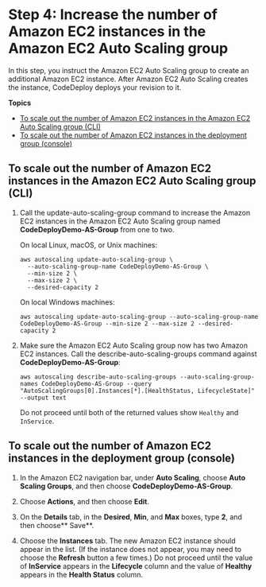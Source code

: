 # Step 4: Increase the number of Amazon EC2 instances in the Amazon EC2 Auto Scaling group<a name="tutorials-auto-scaling-group-scale-up"></a>

In this step, you instruct the Amazon EC2 Auto Scaling group to create an additional Amazon EC2 instance\. After Amazon EC2 Auto Scaling creates the instance, CodeDeploy deploys your revision to it\.

**Topics**
+ [To scale out the number of Amazon EC2 instances in the Amazon EC2 Auto Scaling group \(CLI\)](#tutorials-auto-scaling-group-scale-up-cli)
+ [To scale out the number of Amazon EC2 instances in the deployment group \(console\)](#tutorials-auto-scaling-group-scale-up-console)

## To scale out the number of Amazon EC2 instances in the Amazon EC2 Auto Scaling group \(CLI\)<a name="tutorials-auto-scaling-group-scale-up-cli"></a>

1. Call the update\-auto\-scaling\-group command to increase the Amazon EC2 instances in the Amazon EC2 Auto Scaling group named **CodeDeployDemo\-AS\-Group** from one to two\.

   On local Linux, macOS, or Unix machines:

   ```
   aws autoscaling update-auto-scaling-group \
     --auto-scaling-group-name CodeDeployDemo-AS-Group \
     --min-size 2 \
     --max-size 2 \
     --desired-capacity 2
   ```

   On local Windows machines:

   ```
   aws autoscaling update-auto-scaling-group --auto-scaling-group-name CodeDeployDemo-AS-Group --min-size 2 --max-size 2 --desired-capacity 2
   ```

1. Make sure the Amazon EC2 Auto Scaling group now has two Amazon EC2 instances\. Call the describe\-auto\-scaling\-groups command against **CodeDeployDemo\-AS\-Group**:

   ```
   aws autoscaling describe-auto-scaling-groups --auto-scaling-group-names CodeDeployDemo-AS-Group --query "AutoScalingGroups[0].Instances[*].[HealthStatus, LifecycleState]" --output text
   ```

   Do not proceed until both of the returned values show `Healthy` and `InService`\.

## To scale out the number of Amazon EC2 instances in the deployment group \(console\)<a name="tutorials-auto-scaling-group-scale-up-console"></a>

1. In the Amazon EC2 navigation bar, under **Auto Scaling**, choose **Auto Scaling Groups**, and then choose **CodeDeployDemo\-AS\-Group**\.

1. Choose **Actions**, and then choose **Edit**\.

1. On the **Details** tab, in the **Desired**, **Min**, and **Max** boxes, type **2**, and then choose** Save**\.

1. Choose the **Instances** tab\. The new Amazon EC2 instance should appear in the list\. \(If the instance does not appear, you may need to choose the **Refresh** button a few times\.\) Do not proceed until the value of **InService** appears in the **Lifecycle** column and the value of **Healthy** appears in the **Health Status** column\.
